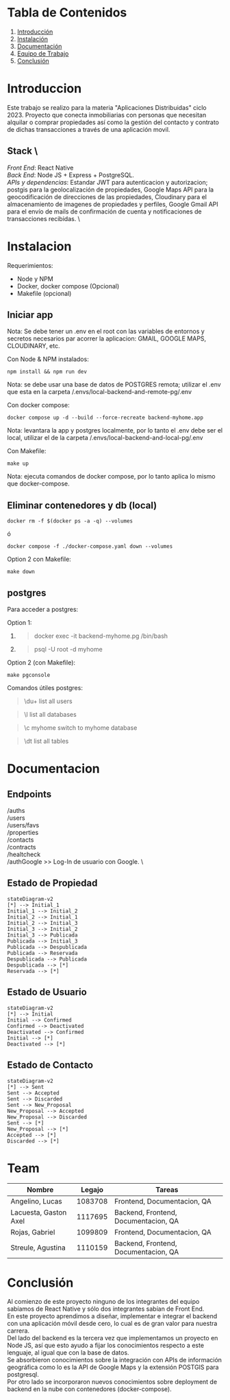 # Tabla de Contenidos
1. [Introducción](#Introduccion)
2. [Instalación](#Instalacion)
3. [Documentación](#Documentacion)
4. [Equipo de Trabajo](#Team)
5. [Conclusión](#End)

# Introduccion
Este trabajo se realizo para la materia "Aplicaciones Distribuidas" ciclo 2023.
Proyecto que conecta inmobiliarias con personas que necesitan alquilar o comprar propiedades así como la gestión del contacto y contrato de dichas transacciones a través de una aplicación movil.

## Stack \
*Front End*: React Native \
*Back End*: Node JS + Express + PostgreSQL. \
*APIs y dependencias*: Estandar JWT para autenticacion y autorizacion; postgis para la geolocalización de propiedades, Google Maps API para la geocodificación de direcciones de las propiedades, Cloudinary para el almacenamiento de imagenes de propiedades y perfiles, Google Gmail API para el envío de mails de confirmación de cuenta y notificaciones de transacciones recibidas. \

# Instalacion

Requerimientos:
- Node y NPM
- Docker, docker compose (Opcional)
- Makefile (opcional)

## Iniciar app
Nota: Se debe tener un .env en el root con las variables de entornos y secretos necesarios par acorrer la aplicacion: GMAIL, GOOGLE MAPS, CLOUDINARY, etc.

Con Node & NPM instalados: 

    npm install && npm run dev

Nota: se debe usar una base de datos de POSTGRES remota; utilizar el .env que esta en la carpeta /.envs/local-backend-and-remote-pg/.env 

Con docker compose:

    docker compose up -d --build --force-recreate backend-myhome.app

Nota: levantara la app y postgres localmente, por lo tanto el .env debe ser el local, utilizar el de la carpeta /.envs/local-backend-and-local-pg/.env

Con Makefile:

    make up

Nota: ejecuta comandos de docker compose, por lo tanto aplica lo mismo que docker-compose.

## Eliminar contenedores y db (local)

    docker rm -f $(docker ps -a -q) --volumes

ó 


    docker compose -f ./docker-compose.yaml down --volumes



Option 2 con Makefile: 

    make down


## postgres

Para acceder a postgres:

Option 1: 
1. > docker exec -it backend-myhome.pg /bin/bash
2. > psql -U root -d myhome

Option 2 (con Makefile):

    make pgconsole
  
Comandos útiles postgres:
> \du+
list all users 

> \l
list all databases

> \c myhome
switch to myhome database

> \dt
list all tables

# Documentacion

## Endpoints
/auths \
/users \
/users/favs \
/properties \
/contacts \
/contracts \
/healtcheck \
/authGoogle >> Log-In de usuario con Google. \

## Estado de Propiedad
```mermaid
stateDiagram-v2
[*] --> Initial_1
Initial_1 --> Initial_2
Initial_2 --> Initial_1
Initial_2 --> Initial_3
Initial_3 --> Initial_2
Initial_3 --> Publicada
Publicada --> Initial_3
Publicada --> Despublicada
Publicada --> Reservada
Despublicada --> Publicada
Despublicada --> [*]
Reservada --> [*]
```

## Estado de Usuario
```mermaid
stateDiagram-v2
[*] --> Initial
Initial --> Confirmed
Confirmed --> Deactivated
Deactivated --> Confirmed
Initial --> [*]
Deactivated --> [*]
```

## Estado de Contacto
```mermaid
stateDiagram-v2
[*] --> Sent
Sent --> Accepted
Sent --> Discarded
Sent --> New_Proposal
New_Proposal --> Accepted
New_Proposal --> Discarded
Sent --> [*]
New_Proposal --> [*]
Accepted --> [*]
Discarded --> [*]
```

# Team
| Nombre                    | Legajo    | Tareas                               |
| ------------------------- | --------- | ------------------------------------ |
| Angelino, Lucas           | 1083708   | Frontend, Documentacion, QA          |
| Lacuesta, Gaston Axel     | 1117695   | Backend, Frontend, Documentacion, QA |
| Rojas, Gabriel            | 1099809   | Frontend, Documentacion, QA          |
| Streule, Agustina         | 1110159   | Backend, Frontend, Documentacion, QA |

# Conclusión
Al comienzo de este proyecto ninguno de los integrantes del equipo sabíamos de React Native y sólo dos integrantes sabían de Front End. \
En este proyecto aprendimos a diseñar, implementar e integrar el backend con una aplicación móvil desde cero, lo cual es de gran valor para nuestra carrera. \
Del lado del backend es la tercera vez que implementamos un proyecto en Node JS, así que esto ayudo a fijar los conocimientos respecto a este lenguaje, al igual que con la base de datos. \
Se absorbieron conocimientos sobre la integración con APIs de información geográfica como lo es la API de Google Maps y la extensión POSTGIS para postgresql. \
Por otro lado se incorporaron nuevos conocimientos sobre deployment de backend en la nube con contenedores (docker-compose).